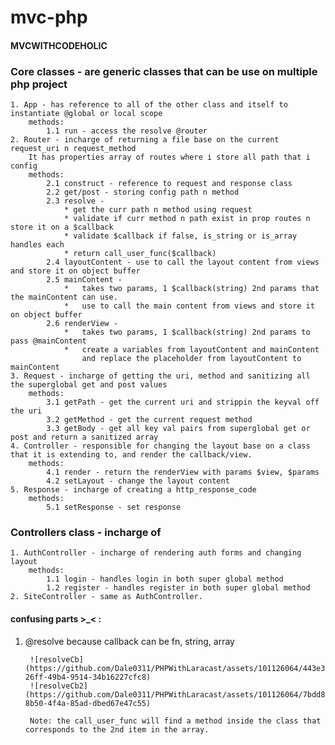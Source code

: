 # mvc-php

#### MVCWITHCODEHOLIC

### Core classes - are generic classes that can be use on multiple php project
    1. App - has reference to all of the other class and itself to instantiate @global or local scope
        methods: 
            1.1 run - access the resolve @router
    2. Router - incharge of returning a file base on the current request_uri n request_method
        It has properties array of routes where i store all path that i config
        methods: 
            2.1 construct - reference to request and response class
            2.2 get/post - storing config path n method
            2.3 resolve - 
                * get the curr path n method using request
                * validate if curr method n path exist in prop routes n store it on a $callback
                * validate $callback if false, is_string or is_array handles each 
                * return call_user_func($callback)
            2.4 layoutContent - use to call the layout content from views and store it on object buffer
            2.5 mainContent - 
                *   takes two params, 1 $callback(string) 2nd params that the mainContent can use.
                *   use to call the main content from views and store it on object buffer
            2.6 renderView - 
                *   takes two params, 1 $callback(string) 2nd params to pass @mainContent
                *   create a variables from layoutContent and mainContent
                    and replace the placeholder from layoutContent to mainContent
    3. Request - incharge of getting the uri, method and sanitizing all the superglobal get and post values
        methods: 
            3.1 getPath - get the current uri and strippin the keyval off the uri
            3.2 getMethod - get the current request method
            3.3 getBody - get all key val pairs from superglobal get or post and return a sanitized array
    4. Controller - responsible for changing the layout base on a class that it is extending to, and render the callback/view.
        methods: 
            4.1 render - return the renderView with params $view, $params
            4.2 setLayout - change the layout content
    5. Response - incharge of creating a http_response_code
        methods: 
            5.1 setResponse - set response
### Controllers class - incharge of 
    1. AuthController - incharge of rendering auth forms and changing layout
        methods:
            1.1 login - handles login in both super global method
            1.2 register - handles register in both super global method
    2. SiteController - same as AuthController.


#### confusing parts >_< :
1. @resolve 
        because callback can be fn, string, array
        
        ![resolveCb](https://github.com/Dale0311/PHPWithLaracast/assets/101126064/443e339b-26ff-49b4-9514-34b16227cfc8)
        ![resolveCb2](https://github.com/Dale0311/PHPWithLaracast/assets/101126064/7bdd874f-8b50-4f4a-85ad-dbed67e47c55)

        Note: the call_user_func will find a method inside the class that corresponds to the 2nd item in the array.